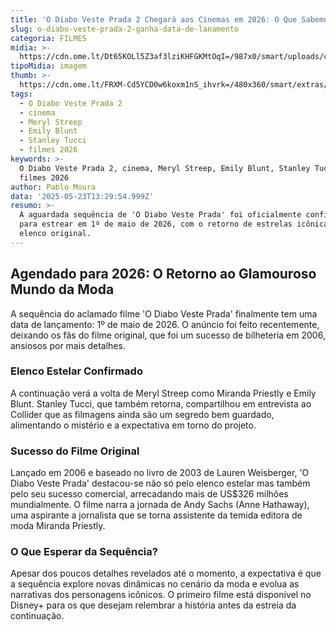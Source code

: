 ```yaml
---
title: 'O Diabo Veste Prada 2 Chegará aos Cinemas em 2026: O Que Sabemos Até Agora'
slug: o-diabo-veste-prada-2-ganha-data-de-lanamento
categoria: FILMES
midia: >-
  https://cdn.ome.lt/Dt65KOLl5Z3af3lziKHFGKMtOqI=/987x0/smart/uploads/conteudo/fotos/OMELETE_CAPA_-_2025-05-23T102529.001.png
tipoMidia: imagem
thumb: >-
  https://cdn.ome.lt/FRXM-Cd5YCD0w6koxm1nS_ihvrk=/480x360/smart/extras/conteudos/omelete_THUMB_-_2025-05-23T102505.464.png
tags:
  - O Diabo Veste Prada 2
  - cinema
  - Meryl Streep
  - Emily Blunt
  - Stanley Tucci
  - filmes 2026
keywords: >-
  O Diabo Veste Prada 2, cinema, Meryl Streep, Emily Blunt, Stanley Tucci,
  filmes 2026
author: Pablo Moura
data: '2025-05-23T13:29:54.999Z'
resumo: >-
  A aguardada sequência de 'O Diabo Veste Prada' foi oficialmente confirmada
  para estrear em 1º de maio de 2026, com o retorno de estrelas icônicas do
  elenco original.
---
```


## Agendado para 2026: O Retorno ao Glamouroso Mundo da Moda

A sequência do aclamado filme 'O Diabo Veste Prada' finalmente tem uma data de lançamento: 1º de maio de 2026. O anúncio foi feito recentemente, deixando os fãs do filme original, que foi um sucesso de bilheteria em 2006, ansiosos por mais detalhes.

### Elenco Estelar Confirmado

A continuação verá a volta de Meryl Streep como Miranda Priestly e Emily Blunt. Stanley Tucci, que também retorna, compartilhou em entrevista ao Collider que as filmagens ainda são um segredo bem guardado, alimentando o mistério e a expectativa em torno do projeto.

### Sucesso do Filme Original

Lançado em 2006 e baseado no livro de 2003 de Lauren Weisberger, 'O Diabo Veste Prada' destacou-se não só pelo elenco estelar mas também pelo seu sucesso comercial, arrecadando mais de US$326 milhões mundialmente. O filme narra a jornada de Andy Sachs (Anne Hathaway), uma aspirante a jornalista que se torna assistente da temida editora de moda Miranda Priestly.

### O Que Esperar da Sequência?

Apesar dos poucos detalhes revelados até o momento, a expectativa é que a sequência explore novas dinâmicas no cenário da moda e evolua as narrativas dos personagens icônicos. O primeiro filme está disponível no Disney+ para os que desejam relembrar a história antes da estreia da continuação.
